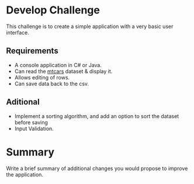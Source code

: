 # Develop Challenge

This challenge is to create a simple application with a very basic user interface.

## Requirements

* A console application in C# or Java. 
* Can read the [mtcars](/mtcars.csv) dataset & display it.
* Allows editing of rows.
* Can save data back to the csv.

## Aditional
* Implement a sorting algorithm, and add an option to sort the dataset before saving
* Input Validation.

# Summary
Write a brief summary of additional changes you would propose to improve the application.